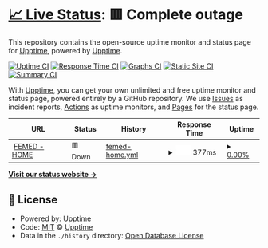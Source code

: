 # [📈 Live Status](https://demo.upptime.js.org): <!--live status--> **🟥 Complete outage**

This repository contains the open-source uptime monitor and status page for [Upptime](https://upptime.js.org), powered by [Upptime](https://github.com/upptime/upptime).

[![Uptime CI](https://github.com/upptime/upptime/workflows/Uptime%20CI/badge.svg)](https://github.com/upptime/upptime/actions?query=workflow%3A%22Uptime+CI%22)
[![Response Time CI](https://github.com/upptime/upptime/workflows/Response%20Time%20CI/badge.svg)](https://github.com/upptime/upptime/actions?query=workflow%3A%22Response+Time+CI%22)
[![Graphs CI](https://github.com/upptime/upptime/workflows/Graphs%20CI/badge.svg)](https://github.com/upptime/upptime/actions?query=workflow%3A%22Graphs+CI%22)
[![Static Site CI](https://github.com/upptime/upptime/workflows/Static%20Site%20CI/badge.svg)](https://github.com/upptime/upptime/actions?query=workflow%3A%22Static+Site+CI%22)
[![Summary CI](https://github.com/upptime/upptime/workflows/Summary%20CI/badge.svg)](https://github.com/upptime/upptime/actions?query=workflow%3A%22Summary+CI%22)

With [Upptime](https://upptime.js.org), you can get your own unlimited and free uptime monitor and status page, powered entirely by a GitHub repository. We use [Issues](https://github.com/upptime/upptime/issues) as incident reports, [Actions](https://github.com/upptime/upptime/actions) as uptime monitors, and [Pages](https://demo.upptime.js.org) for the status page.

<!--start: status pages-->
<!-- This summary is generated by Upptime (https://github.com/upptime/upptime) -->
<!-- Do not edit this manually, your changes will be overwritten -->
<!-- prettier-ignore -->
| URL | Status | History | Response Time | Uptime |
| --- | ------ | ------- | ------------- | ------ |
| <img alt="" src="https://icons.duckduckgo.com/ip3/femed-home.onrender.com.ico" height="13"> [FEMED - HOME](https://femed-home.onrender.com) | 🟥 Down | [femed-home.yml](https://github.com/femed/femed-upptime/commits/HEAD/history/femed-home.yml) | <details><summary><img alt="Response time graph" src="./graphs/femed-home/response-time-week.png" height="20"> 377ms</summary><br><a href="https://demo.upptime.js.org/history/femed-home"><img alt="Response time 337" src="https://img.shields.io/endpoint?url=https%3A%2F%2Fraw.githubusercontent.com%2Ffemed%2Ffemed-upptime%2FHEAD%2Fapi%2Ffemed-home%2Fresponse-time.json"></a><br><a href="https://demo.upptime.js.org/history/femed-home"><img alt="24-hour response time 409" src="https://img.shields.io/endpoint?url=https%3A%2F%2Fraw.githubusercontent.com%2Ffemed%2Ffemed-upptime%2FHEAD%2Fapi%2Ffemed-home%2Fresponse-time-day.json"></a><br><a href="https://demo.upptime.js.org/history/femed-home"><img alt="7-day response time 377" src="https://img.shields.io/endpoint?url=https%3A%2F%2Fraw.githubusercontent.com%2Ffemed%2Ffemed-upptime%2FHEAD%2Fapi%2Ffemed-home%2Fresponse-time-week.json"></a><br><a href="https://demo.upptime.js.org/history/femed-home"><img alt="30-day response time 333" src="https://img.shields.io/endpoint?url=https%3A%2F%2Fraw.githubusercontent.com%2Ffemed%2Ffemed-upptime%2FHEAD%2Fapi%2Ffemed-home%2Fresponse-time-month.json"></a><br><a href="https://demo.upptime.js.org/history/femed-home"><img alt="1-year response time 337" src="https://img.shields.io/endpoint?url=https%3A%2F%2Fraw.githubusercontent.com%2Ffemed%2Ffemed-upptime%2FHEAD%2Fapi%2Ffemed-home%2Fresponse-time-year.json"></a></details> | <details><summary><a href="https://demo.upptime.js.org/history/femed-home">0.00%</a></summary><a href="https://demo.upptime.js.org/history/femed-home"><img alt="All-time uptime 3.03%" src="https://img.shields.io/endpoint?url=https%3A%2F%2Fraw.githubusercontent.com%2Ffemed%2Ffemed-upptime%2FHEAD%2Fapi%2Ffemed-home%2Fuptime.json"></a><br><a href="https://demo.upptime.js.org/history/femed-home"><img alt="24-hour uptime 0.00%" src="https://img.shields.io/endpoint?url=https%3A%2F%2Fraw.githubusercontent.com%2Ffemed%2Ffemed-upptime%2FHEAD%2Fapi%2Ffemed-home%2Fuptime-day.json"></a><br><a href="https://demo.upptime.js.org/history/femed-home"><img alt="7-day uptime 0.00%" src="https://img.shields.io/endpoint?url=https%3A%2F%2Fraw.githubusercontent.com%2Ffemed%2Ffemed-upptime%2FHEAD%2Fapi%2Ffemed-home%2Fuptime-week.json"></a><br><a href="https://demo.upptime.js.org/history/femed-home"><img alt="30-day uptime 0.00%" src="https://img.shields.io/endpoint?url=https%3A%2F%2Fraw.githubusercontent.com%2Ffemed%2Ffemed-upptime%2FHEAD%2Fapi%2Ffemed-home%2Fuptime-month.json"></a><br><a href="https://demo.upptime.js.org/history/femed-home"><img alt="1-year uptime 3.03%" src="https://img.shields.io/endpoint?url=https%3A%2F%2Fraw.githubusercontent.com%2Ffemed%2Ffemed-upptime%2FHEAD%2Fapi%2Ffemed-home%2Fuptime-year.json"></a></details>

<!--end: status pages-->

[**Visit our status website →**](https://demo.upptime.js.org)

## 📄 License

- Powered by: [Upptime](https://github.com/upptime/upptime)
- Code: [MIT](./LICENSE) © [Upptime](https://upptime.js.org)
- Data in the `./history` directory: [Open Database License](https://opendatacommons.org/licenses/odbl/1-0/)
